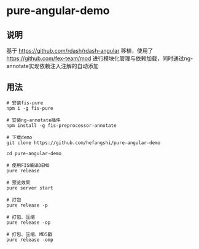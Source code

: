 pure-angular-demo
===========================

## 说明

基于 https://github.com/rdash/rdash-angular 移植，使用了 https://github.com/fex-team/mod 进行模块化管理与依赖加载，同时通过ng-annotate实现依赖注入注解的自动添加

## 用法

```
# 安装fis-pure
npm i -g fis-pure

# 安装ng-annotate插件
npm install -g fis-preprocessor-annotate

# 下载demo
git clone https://github.com/hefangshi/pure-angular-demo

cd pure-angular-demo

# 使用FIS编译DEMO
pure release

# 预览效果
pure server start

# 打包
pure release -p

# 打包、压缩
pure release -op

# 打包、压缩、MD5戳
pure release -omp
```